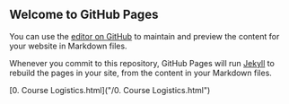 ## Welcome to GitHub Pages

You can use the [editor on GitHub](https://github.com/AStupidBear/numerical-linear-algebra/edit/master/index.md) to maintain and preview the content for your website in Markdown files.

Whenever you commit to this repository, GitHub Pages will run [Jekyll](https://jekyllrb.com/) to rebuild the pages in your site, from the content in your Markdown files.

[0. Course Logistics.html]("/0. Course Logistics.html")
